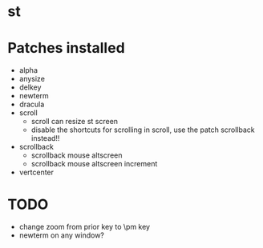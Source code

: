 # st

# Patches installed
- alpha
- anysize
- delkey
- newterm
- dracula
- scroll
    - scroll can resize st screen
    - disable the shortcuts for scrolling in scroll, use the patch scrollback instead!!
- scrollback
    - scrollback mouse altscreen
    - scrollback mouse altscreen increment
- vertcenter

# TODO
- change zoom from prior key to \pm key
- newterm on any window?
